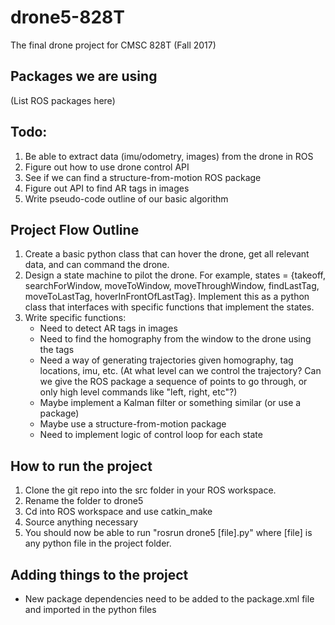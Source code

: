 # drone5-828T
The final drone project for CMSC 828T (Fall 2017)

Packages we are using
---------------------
(List ROS packages here)


Todo:
-----
1. Be able to extract data (imu/odometry, images) from the drone in ROS
2. Figure out how to use drone control API
3. See if we can find a structure-from-motion ROS package
4. Figure out API to find AR tags in images
5. Write pseudo-code outline of our basic algorithm

Project Flow Outline
--------------------
1. Create a basic python class that can hover the drone, get all relevant data, and can command the drone.
2. Design a state machine to pilot the drone. For example, states = {takeoff, searchForWindow, moveToWindow, moveThroughWindow, findLastTag, moveToLastTag, hoverInFrontOfLastTag}. Implement this as a python class that interfaces with specific functions that implement the states.
3. Write specific functions:
   - Need to detect AR tags in images
   - Need to find the homography from the window to the drone using the tags
   - Need a way of generating trajectories given homography, tag locations, imu, etc. (At what level can we control the trajectory? Can we give the ROS package a sequence of points to go through, or only high level commands like "left, right, etc"?)
   - Maybe implement a Kalman filter or something similar (or use a package)
   - Maybe use a structure-from-motion package
   - Need to implement logic of control loop for each state


How to run the project
----------------------
1. Clone the git repo into the src folder in your ROS workspace.
2. Rename the folder to drone5
3. Cd into ROS workspace and use catkin_make
4. Source anything necessary
5. You should now be able to run "rosrun drone5 [file].py" where [file] is any python file in the project folder.

Adding things to the project
----------------------------
 - New package dependencies need to be added to the package.xml file and imported in the python files
